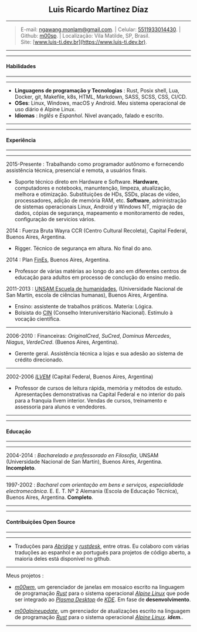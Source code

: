 ## <center>Luis Ricardo Martínez Díaz</center>

---
>E-mail: <ngawang.monlam@gmail.com>. | Celular: [5511933014430](tel:+5511933014430). | Github: [m00sp](https://github.com/m00sp). | Localização: Vila Matilde, SP, Brasil. </br> Site: [www.luis-ti.dev.br](https://www.luis-ti.dev.br).
---
----
#### **Habilidades**
-------
----
- **Linguagens de programação y Tecnologias**
:	Rust, Posix shell, Lua, Docker, git, Makefile, k8s, HTML, Markdown, SASS, SCSS, CSS, CI/CD. </br>
- **OSes**:	Linux, Windows, macOS y Android. Meu sistema operacional de uso diário é Alpine Linux. </br>
- **Idiomas**
:   *Inglês* e *Espanhol*. Nivel avançado, falado e escrito.

----
----

#### Experiência
-----------
----
2015-Presente
:	Trabalhando como programador autônomo e fornecendo assistência técnica, presencial e remota, a usuários finais.
- Suporte técnico direto em Hardware e Software. **Hardware**, computadores e notebooks, manuntenção, limpeza, atualização, melhora e otimização. Substituições de HDs, SSDs, placas de vídeo, processadores, adição de memória RAM, etc. **Software**,  administração de sistemas operacionais Linux, Android y Windows NT, migração de dados, cópias de segurança, mapeamento e monitoramento de redes, configuração de servicios vários.

2014
:	Fuerza Bruta Wayra CCR (Centro Cultural Recoleta), Capital Federal, Buenos Aires, Argentina.
- Rigger. Técnico de segurança em altura. No final do ano.

2014
:	Plan [FinEs](https://www.argentina.gob.ar/educacion/fines), Buenos Aires, Argentina.
- Professor de várias matérias ao longo do ano em diferentes centros de educação para adultos em processo de conclução do ensino medio.

2011-2013
:   [UNSAM Escuela de humanidades](https://www.unsam.edu.ar/escuelas/eh/), (Universidade Nacional de San Martín, escola de ciências humanas), Buenos Aires, Argentina.

- Ensino: assistente de trabalhos práticos. Materia: Lógica.
- Bolsista do [CIN](https://www.cin.edu.ar/) (Conselho Interuniversitário Nacional). Estímulo à vocação científica.

----
2006-2010
:   Financeiras: *OriginalCred*, *SuCred*, *Dominus Mercedes*, *Niagus*, *VerdeCred*. (Buenos Aires, Argentina).

- Gerente geral. Assistência técnica a lojas e sua adesão ao sistema de crédito direcionado.

----
2002-2006 *[ILVEM](https://ilvem.com/)* (Capital Federal, Buenos Aires, Argentina)

- Professor de cursos de leitura rápida, memória y métodos de estudo. Apresentações demonstrativas na Capital Federal e no interior do país para a franquia Ilvem interior. Vendas de cursos, treinamento e assessoria para alunos e vendedores.

----
----
#### **Educação**
----
----
2004-2014
:       *Bacharelado e professorado en Filosofía*, UNSAM (Universidade Nacional de San Martín), Buenos Aires, Argentina. **Incompleto**.

----
1997-2002
:       *Bacharel com orientação em bens e serviços, especialidade electromecânica*. E. E. T. Nº 2 Alemania (Escola de Educação Técnica), Buenos Aires, Argentina. **Completo**.

----
----
#### **Contribuições Open Source**
----
----
- Traduções para *[Abridge](https://github.com/jieiku/abridge)* y *[rustdesk](https://github.com/rustdesk/rustdesk-server-demo)*, entre otras. Eu colaboro com várias traduções ao espanhol e ao português para projetos de código aberto, a maioria deles está disponível no github.

----
Meus projetos
:
- *[m00wm](https://github.com/m00sp/m00wm)*, um gerenciador de janelas em mosaico escrito na linguagem de programação *[Rust](https://rust-lang.org)* para o sistema operacional *[Alpine Linux](https://alpinelinux.org)* que pode ser integrado ao *[Plasma Desktop](https://kde.org/plasma-desktop/)* de *[KDE](https://kde.org)*. Em fase de **desenvolvimento**.

- *[m00alpineupdate](https://github.com/m00sp/m00alpineupdate)*, um gerenciador de atualizações escrito na linguagem de programação *[Rust](https://rust-lang.org)* para o sistema operacional *[Alpine Linux](https://alpinelinux.org)*.  ***idem.***.

----

